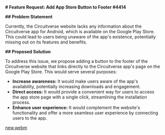  **# Feature Request: Add App Store Button to Footer #4414**

**## Problem Statement**

Currently, the Circuitverse website lacks any information about the Circuitverse app for Android, which is available on the Google Play Store. This could lead to users being unaware of the app's existence, potentially missing out on its features and benefits.

**## Proposed Solution**

To address this issue, we propose adding a button to the footer of the Circuitverse website that links directly to the Circuitverse app's page on the Google Play Store. This would serve several purposes:

- **Increase awareness:** It would make users aware of the app's availability, potentially increasing downloads and engagement.
- **Direct access:** It would provide a convenient way for users to access the app store page with a single click, streamlining the installation process.
- **Enhance user experience:** It would complement the website's functionality and offer 
a more seamless user experience by connecting users to the app.



[new.webm](https://github.com/Deeppjp116/CircuitVerse_project/assets/128173785/526795e3-8b6a-4480-8f52-4548cf36f6a4)

